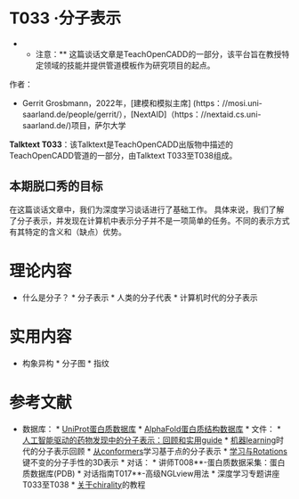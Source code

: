 # T033 ·分子表示

* * 注意：** 这篇谈话文章是TeachOpenCADD的一部分，该平台旨在教授特定领域的技能并提供管道模板作为研究项目的起点。

作者：

- Gerrit Grosbmann，2022年，[建模和模拟主席] (https：//mosi.uni-saarland.de/people/gerrit/），[NextAID]（https：//nextaid.cs.uni-saarland.de/)项目，萨尔大学

 __Talktext T033__：该Talktext是TeachOpenCADD出版物中描述的TeachOpenCADD管道的一部分，由Talktext T033至T038组成。

 ## 本期脱口秀的目标

在这篇谈话文章中，我们为深度学习谈话进行了基础工作。 具体来说，我们了解了分子表示，并发现在计算机中表示分子并不是一项简单的任务。不同的表示方式有其特定的含义和（缺点）优势。

 # 理论内容

* 什么是分子？ * 分子表示 * 人类的分子代表 * 计算机时代的分子表示

 # 实用内容

* 构象异构 * 分子图 * 指纹

 # 参考文献

* 数据库： * [UniProt蛋白质数据库](https://www.uniprot.org/) * [AlphaFold蛋白质结构数据库](https://alphafold.ebi.ac.uk/) * 文件： * [人工智能驱动的药物发现中的分子表示：回顾和实用guide](https://jcheminf.biomedcentral.com/articles/10.1186/s13321-020-00460-5#：~：text=Traditionally%2C%20molecules%20are%20represented%20as，of%20chemical%20structures%20in%20cheminformatics.) * [机器learning](https://wires.onlinelibrary.wiley.com/doi/full/10.1002/wcms.1603)时代的分子表示回顾 * [从conformers](https://openreview.net/pdf?id=pjePBJjlBby)学习基于点的分子表示 * [学习与Rotations](https://openreview.net/pdf?id=hm2tNDdgaFK)键不变的分子手性的3D表示 * 对话： * 讲师T008**-蛋白质数据采集：蛋白质数据库(PDB) * 对话指南T017**-高级NGLview用法 * 深度学习专题讲座T033至T038 * [关于chirality](https://chem.libretexts.org/Bookshelves/Organic_Chemistry/Map%3A_Organic_Chemistry_(Vollhardt_and_Schore)/05._Stereoisomers/5.1%3A_Chiral__Molecules)的教程 